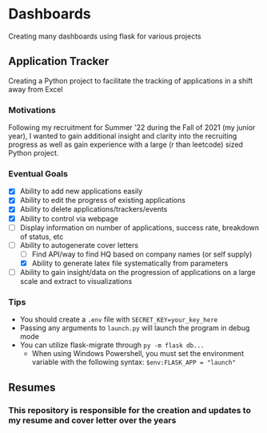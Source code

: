 # Dashboards
Creating many dashboards using flask for various projects

## Application Tracker
Creating a Python project to facilitate the tracking of applications in a shift away from Excel

### Motivations
Following my recruitment for Summer '22 during the Fall of 2021 (my junior year), I wanted to gain additional insight and clarity into the recruiting progress as well as gain experience with a large (r than leetcode) sized Python project.

### Eventual Goals
- [x] Ability to add new applications easily
- [x] Ability to edit the progress of existing applications
- [x] Ability to delete applications/trackers/events
- [x] Ability to control via webpage
- [ ] Display information on number of applications, success rate, breakdown of status, etc
- [ ] Ability to autogenerate cover letters
  - [ ] Find API/way to find HQ based on company names (or self supply)
  - [x] Ability to generate latex file systematically from parameters
- [ ] Ability to gain insight/data on the progression of applications on a large scale and extract to visualizations

### Tips
- You should create a `.env` file with `SECRET_KEY=your_key_here`
- Passing any arguments to `launch.py` will launch the program in debug mode
- You can utilize flask-migrate through `py -m flask db...`
  - When using Windows Powershell, you must set the environment variable with the following syntax: `$env:FLASK_APP = "launch"`

## Resumes

### This repository is responsible for the creation and updates to my resume and cover letter over the years
